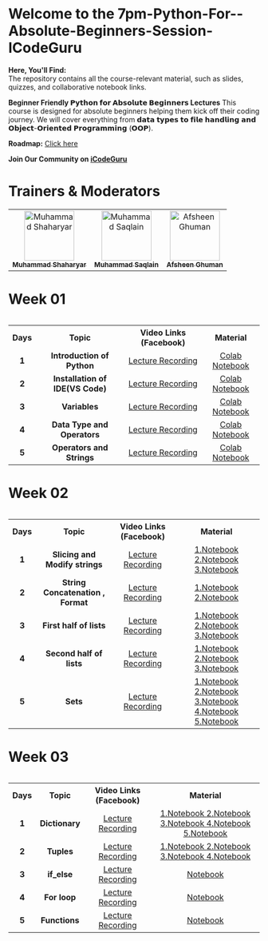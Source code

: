 # Welcome to the 7pm-Python-For--Absolute-Beginners-Session-ICodeGuru
**Here, You'll Find:**
<br>
The repository contains all the course-relevant material, such as slides, quizzes, and collaborative notebook links.

**Beginner Friendly 𝗣𝘆𝘁𝗵𝗼𝗻 𝗳𝗼𝗿 𝗔𝗯𝘀𝗼𝗹𝘂𝘁𝗲 𝗕𝗲𝗴𝗶𝗻𝗻𝗲𝗿𝘀 Lectures** This course is designed for absolute beginners helping them kick off their coding journey. We will cover
 everything from 𝗱𝗮𝘁𝗮 𝘁𝘆𝗽𝗲𝘀 𝘁𝗼 𝗳𝗶𝗹𝗲 𝗵𝗮𝗻𝗱𝗹𝗶𝗻𝗴 𝗮𝗻𝗱 𝗢𝗯𝗷𝗲𝗰𝘁-𝗢𝗿𝗶𝗲𝗻𝘁𝗲𝗱 𝗣𝗿𝗼𝗴𝗿𝗮𝗺𝗺𝗶𝗻𝗴 (𝗢𝗢𝗣).

**Roadmap:** [Click here](https://docs.google.com/document/d/1d7XEO82FrBYEvXBtJZmaLPb2j0HBPI6bHXGlxSkSwsA/edit?usp=sharing)

**Join Our Community on [iCodeGuru](https://icode.guru/join/)**

# Trainers & Moderators

<table >
    <tbody>
        <tr>
            <td align="center">
                <a href="https://www.linkedin.com/in/muhammad-shaharyar-sarwar/">
                    <img src= "https://avatars.githubusercontent.com/u/88059515?v=4" width="100px;" alt="Muhammad Shaharyar"/>
                    <br />
                    <sub><b>Muhammad Shaharyar</b></sub>
                </a> 
            </td>
            <td align="center">
                <a href="https://www.linkedin.com/in/muhammad-saqlainraza/">
                    <img src="https://avatars.githubusercontent.com/u/77551019?v=4" width="100px;" alt="Muhammad Saqlain"/>
                    <br />
                    <sub><b>Muhammad Saqlain</b></sub>
                </a> 
            </td>
           <td align="center">
                <a href="https://www.linkedin.com/in/afsheenghuman/">
                    <img src="https://avatars.githubusercontent.com/u/67103449?v=4" width="100px;" alt="Afsheen Ghuman"/>
                    <br />
                    <sub><b>Afsheen Ghuman</b></sub>
                </a> 
            </td>
</tbody>
<table>

# Week 01

<table>
    <tbody>
     <tr>
      <th>Days</th>
      <th>Topic</th>
      <th>Video Links (Facebook)</br></th>
      <th>Material</th>
     </tr> 
    <tr>
       <td align="center"><b>1</b></td>
       <td align="center"><b>Introduction of Python</b></td>
       <td align="center"><a href="https://fb.watch/u4bpsOIHUj/">Lecture Recording</td>
    <td align="center" ><a href="https://colab.research.google.com/drive/1kFolZyTvh5cUHEUq9nvwsexTUKPZJQcH?usp=sharing">Colab Notebook</td>
    </tr>
      <tr>
    <td align="center"><b>2</b></td>
    <td align="center"><b>Installation of IDE(VS Code)</b></td>
    <td align="center"><a href="https://fb.watch/u4wO9yQogJ/">Lecture Recording</td>
    <td align="center" ><a href="https://colab.research.google.com/drive/14oC7rVGHAv-cFOmYu6HJMcjSo95nys1U?usp=sharing">Colab Notebook</td  
  </tr>  
  <tr>
       <td align="center"><b>3</b></td>
       <td align="center"><b>Variables</b></td>
       <td align="center"><a href="https://fb.watch/u5LWSPoUaF/">Lecture Recording</td>
      <td align="center" ><a href="https://colab.research.google.com/drive/1aIlv1sc9qKslHIPT-i1-2ff1dFVtvDd3?usp=sharing">Colab Notebook</td>
    </tr>
    <tr>
       <td align="center"><b>4</b></td>
       <td align="center"><b>Data Type and Operators </b></td>
       <td align="center"><a href="https://fb.watch/uaWZOQVbQZ/"> Lecture Recording </td>
      <td align="center" ><a href="https://colab.research.google.com/drive/1wlgghjnmMolJwhBJyXGq2Z0ex2oYVp_R?usp=sharing">Colab Notebook</td>
    </tr>
    <tr>
       <td align="center"><b>5</b></td>
       <td align="center"><b>Operators and Strings </b></td>
       <td align="center"><a href="https://fb.watch/u9TP3AEJWt/"> Lecture Recording </td>
        <td align="center" ><a href="https://colab.research.google.com/drive/1XSMkpSvV3_KK8j2uy2n2W4TT7zqIrq0Z?usp=sharing">Colab Notebook </br>
        </td>
    </tr>
</tbody>
<table>

# Week 02

<table>
    <tbody>
     <tr>
      <th>Days</th>
      <th>Topic</th>
      <th>Video Links (Facebook)</br></th>
      <th>Material</th>
     </tr> 
    <tr>
       <td align="center"><b>1</b></td>
       <td align="center"><b>Slicing and Modify strings</b></td>
       <td align="center"><a href="https://fb.watch/uckQNFr9Ka/">Lecture Recording</td>
    <td align="center" ><a href="https://colab.research.google.com/drive/1-N85AB-rC1DVnxsONcS8wosSQHbAPMn-?usp=sharing">1.Notebook
                        <a href="https://colab.research.google.com/drive/1RXY8SbFIal3fhq4wwE7u9vtweLbBjCGP?usp=sharing">2.Notebook
                        <a href="https://colab.research.google.com/drive/1j_dWnWJP9H7NfDSCuhAu8N_g3aYbNbyL?usp=sharing">3.Notebook </td>
    </tr>
      <tr>
    <td align="center"><b>2</b></td>
    <td align="center"><b>String Concatenation , Format </b></td>
    <td align="center"><a href="https://fb.watch/udFR3xP8JV/">Lecture Recording</td>
    <td align="center" ><a href="https://colab.research.google.com/drive/14GB-p9PkdzFjbaUI0VysNI63mrloile5?usp=sharing">1.Notebook 
                         <a href="https://colab.research.google.com/drive/1jK89dcCUAI_qNRYBdMxQFRpwPn4Cdtwx?usp=sharing">2.Notebook </td  
  </tr>  
  <tr>
       <td align="center"><b>3</b></td>
      <td align="center"><b>First half of lists </b></td>
       <td align="center"><a href="https://fb.watch/uf0GKkbNsN/"> Lecture Recording </td>
      <td align="center" ><a href="https://colab.research.google.com/drive/1Rb9_arxtY8Z2gVykCVhwUWH7DOWI9iqj?usp=sharing">1.Notebook
                          <a href="https://colab.research.google.com/drive/1mvf0Ca9NuFoSGFDeR2HcQbvGf6eIN4g7?usp=sharing">2.Notebook 
                           <a href="https://colab.research.google.com/drive/1ZLMUOixENk_rG5-aJOyFGo9oRB8MKSnH?usp=sharing">3.Notebook </td>
    </tr>
    <tr>
       <td align="center"><b>4</b></td>
       <td align="center"><b>Second half of lists </b></td>
       <td align="center"><a href="https://fb.watch/ugit-FWDpW/"> Lecture Recording </td>
      <td align="center" ><a href="https://colab.research.google.com/drive/1Db3pCVxQlhTYjCoo6JckqikEgMKLrKXl?usp=sharing">1.Notebook
                          <a href="https://colab.research.google.com/drive/1qsX2Bhy6HErF7T2WJIrTBlT9CvyLOmhG?usp=sharing">2.Notebook 
                           <a href="https://colab.research.google.com/drive/1J9gOfNduzwZ5Vx6Q3t-bUeAfmx9BktyF?usp=sharing">3.Notebook </td>
    </tr>
    <tr>
       <td align="center"><b>5</b></td>
       <td align="center"><b> Sets </b></td>
       <td align="center"><a href="https://fb.watch/uhD0lo_Tq_/"> Lecture Recording </td>
        <td align="center" ><a href="https://colab.research.google.com/drive/1pXOem6pgr-mW2ZIr-THEyI3Z2_7eEjuN?usp=sharing">1.Notebook 
                             <a href="https://colab.research.google.com/drive/1G0WPXt6VsCccDt2Od-wSfoyd_WGHS3gK?usp=sharing">2.Notebook
                             <a href="https://colab.research.google.com/drive/1ejHB6NrvdDm1kMrKPwEprueNWid4_XDt?usp=sharing">3.Notebook
                             <a href="https://colab.research.google.com/drive/1refJiNCoIxJ_6UKg0eXWxox0zDW_Ns2g?usp=sharing">4.Notebook
                             <a href="https://colab.research.google.com/drive/1PzPKcXg0NpySDSogAwBJDuuMjwZE-8Kh?usp=sharing">5.Notebook</br>
        </td>
    </tr>
</tbody>
<table>


# Week 03

<table>
    <tbody>
     <tr>
      <th>Days</th>
      <th>Topic</th>
      <th>Video Links (Facebook)</br></th>
      <th>Material</th>
     </tr> 
    <tr>
       <td align="center"><b>1</b></td>
       <td align="center"><b>Dictionary</b></td>
       <td align="center"><a href="https://fb.watch/umL-AnylxF/">Lecture Recording</td>
    <td align="center" ><a href="https://colab.research.google.com/drive/1U_OutPwOu8QczjIFuWeUOFGK4oXfKukO?usp=sharing">1.Notebook
                        <a href="https://colab.research.google.com/drive/1V1Ok26Sm-UsTn1jUuH_c-GKHBKXmqV25?usp=sharing">2.Notebook
                        <a href="https://colab.research.google.com/drive/1Y4Rdv7CMxq17EWQYezmU_B1TZNzrQ3L2?usp=sharing">3.Notebook 
                        <a href="https://colab.research.google.com/drive/1bw-njqnCsuoF7ySuRgjgO18F3W_ZmOYa?usp=sharing">4.Notebook
                        <a href="https://colab.research.google.com/drive/1xpWZeBjeS4a1qoalm-n4lkNwjFFo8Syl?usp=sharing">5.Notebook </td>
    </tr>
      <tr>
    <td align="center"><b>2</b></td>
    <td align="center"><b>Tuples </b></td>
    <td align="center"><a href="https://fb.watch/uoc1hKTamq/">Lecture Recording</td>
    <td align="center" ><a href="https://colab.research.google.com/drive/1WIfntDlPVcP0eUFZZl9gMXMisy1vxe1b?usp=sharing">1.Notebook 
                         <a href="https://colab.research.google.com/drive/1U-NEvWQOG59KNaGoGLtYqPKymC0KYQwa?usp=sharing">2.Notebook
                         <a href="https://colab.research.google.com/drive/1I6JVm565YPneLdJ69AlRr9vPAuqzrwT0?usp=sharing">3.Notebook 
                         <a href="https://colab.research.google.com/drive/1maC--mtzmkNNL1aPlMTiF0UqGW5FQqtF?usp=sharing">4.Notebook </td  
  </tr>  
  <tr>
       <td align="center"><b>3</b></td>
      <td align="center"><b>if_else </b></td>
       <td align="center"><a href="https://fb.watch/uoc1hKTamq/"> Lecture Recording </td>
      <td align="center" ><a href="https://colab.research.google.com/drive/10jRorCbWqozAL6GIqyzi0TI1-7ECRmFn?usp=sharing">Notebook </td>
    </tr>
    <tr>
       <td align="center"><b>4</b></td>
       <td align="center"><b>For loop </b></td>
       <td align="center"><a href="https://fb.watch/upzOVXNEVz/"> Lecture Recording </td>
      <td align="center" ><a href="https://colab.research.google.com/drive/1nu1KoQOfKSav3SmTpnQy8PEs6wOWn7k4?usp=sharing">Notebook
                           </td>
    </tr>
    <tr>
       <td align="center"><b>5</b></td>
       <td align="center"><b> Functions </b></td>
       <td align="center"><a href="https://fb.watch/uqQLG6xU1c/"> Lecture Recording </td>
        <td align="center" ><a href="https://colab.research.google.com/drive/1Mi235Wj8U2Wu1zGpINtMk-gdaU5U8b43?usp=sharing">Notebook 
                            </br>
        </td>
    </tr>
</tbody>
<table>

